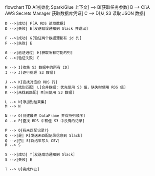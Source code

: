 flowchart TD
    A[初始化 Spark/Glue 上下文] --> B[获取任务参数]
    B --> C[从 AWS Secrets Manager 获取数据库凭证]
    C --> D[从 S3 读取 JSON 数据]
    
    D -->|成功| F[从 RDS 读取数据]
    D -->|失败| E[发送错误通知到 Slack 并退出]
    
    F -->|成功| G[验证两个数据源都有 id 列]
    F -->|失败| E
    
    G -->|验证通过| H[获取所有可能的列]
    G -->|验证失败| E
    
    H --> I[收集 S3 数据中的所有 ID]
    I --> J[逐行处理 S3 数据]
    
    J --> K{查找对应的 RDS 行}
    K -->|找到匹配| L[合并数据: 优先使用 S3 值，缺失时使用 RDS 值]
    K -->|未找到匹配| M[只使用 S3 数据]
    
    L --> N[添加到结果集]
    M --> N
    
    N --> O[创建最终 DataFrame 并保持列顺序]
    O --> P[查找 RDS 中有但 S3 中没有的记录]
    
    P --> Q{有未匹配记录?}
    Q -->|是| R[发送未匹配记录信息到 Slack]
    Q -->|否| S[将结果写入 CSV]
    R --> S
    
    S -->|成功| T[发送成功通知到 Slack]
    S -->|失败| E
    
    T --> U[完成作业]